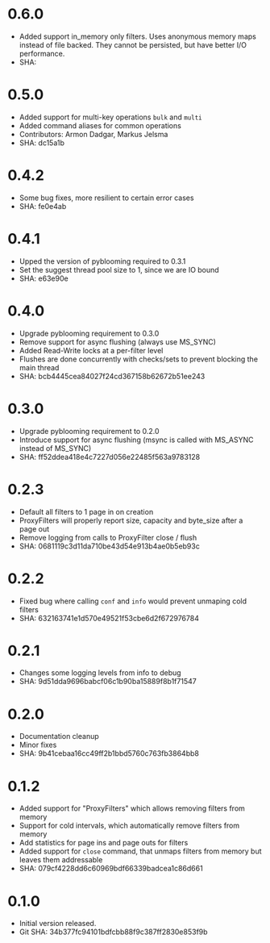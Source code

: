 # 0.6.0

 * Added support in_memory only filters. Uses anonymous memory maps
   instead of file backed. They cannot be persisted, but have better
   I/O performance.
 * SHA: 

# 0.5.0

 * Added support for multi-key operations `bulk` and `multi`
 * Added command aliases for common operations
 * Contributors: Armon Dadgar, Markus Jelsma
 * SHA: dc15a1b

# 0.4.2

 * Some bug fixes, more resilient to certain error cases
 * SHA: fe0e4ab

# 0.4.1
 
 * Upped the version of pyblooming required to 0.3.1
 * Set the suggest thread pool size to 1, since we are IO bound
 * SHA: e63e90e

# 0.4.0 

 * Upgrade pyblooming requirement to 0.3.0
 * Remove support for async flushing (always use MS_SYNC)
 * Added Read-Write locks at a per-filter level
 * Flushes are done concurrently with checks/sets to prevent blocking the main thread
 * SHA: bcb4445cea84027f24cd367158b62672b51ee243

# 0.3.0

 * Upgrade pyblooming requirement to 0.2.0
 * Introduce support for async flushing (msync is called with MS_ASYNC instead of MS_SYNC)
 * SHA: ff52ddea418e4c7227d056e22485f563a9783128

# 0.2.3

 * Default all filters to 1 page in on creation
 * ProxyFilters will properly report size, capacity and byte_size after a page out
 * Remove logging from calls to ProxyFilter close / flush
 * SHA: 0681119c3d11da710be43d54e913b4ae0b5eb93c

# 0.2.2

 * Fixed bug where calling `conf` and `info` would prevent unmaping cold filters
 * SHA: 632163741e1d570e49521f53cbe6d2f672976784

# 0.2.1

 * Changes some logging levels from info to debug
 * SHA: 9d51dda9696babcf06c1b90ba15889f8b1f71547

# 0.2.0

 * Documentation cleanup
 * Minor fixes
 * SHA: 9b41cebaa16cc49ff2b1bbd5760c763fb3864bb8

# 0.1.2

 * Added support for "ProxyFilters" which allows removing filters from memory
 * Support for cold intervals, which automatically remove filters from memory
 * Add statistics for page ins and page outs for filters
 * Added support for `close` command, that unmaps filters from memory but leaves them addressable
 * SHA: 079cf4228dd6c60969bdf66339badcea1c86d661

# 0.1.0

 * Initial version released.
 * Git SHA: 34b377fc94101bdfcbb88f9c387ff2830e853f9b

